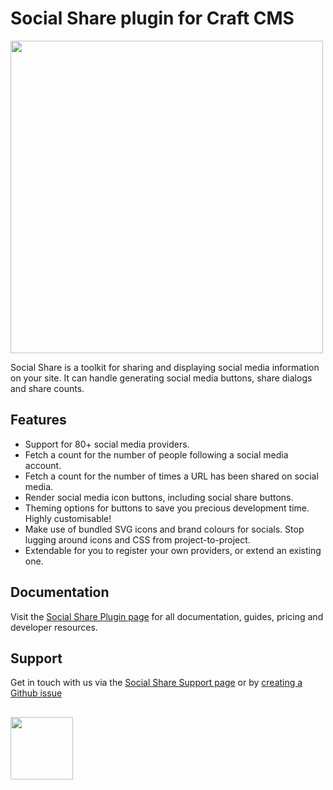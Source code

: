 # Social Share plugin for Craft CMS
<img width="500" src="https://verbb.imgix.net/plugins/social-share/social-share-social-card.png?v=2">

Social Share is a toolkit for sharing and displaying social media information on your site. It can handle generating social media buttons, share dialogs and share counts.

## Features
- Support for 80+ social media providers.
- Fetch a count for the number of people following a social media account.
- Fetch a count for the number of times a URL has been shared on social media.
- Render social media icon buttons, including social share buttons.
- Theming options for buttons to save you precious development time. Highly customisable!
- Make use of bundled SVG icons and brand colours for socials. Stop lugging around icons and CSS from project-to-project.
- Extendable for you to register your own providers, or extend an existing one.

## Documentation
Visit the [Social Share Plugin page](https://verbb.io/craft-plugins/social-share) for all documentation, guides, pricing and developer resources.

## Support
Get in touch with us via the [Social Share Support page](https://verbb.io/craft-plugins/social-share/support) or by [creating a Github issue](https://github.com/verbb/social-share/issues)

<h2></h2>

<a href="https://verbb.io" target="_blank">
    <img width="100" src="https://verbb.io/assets/img/verbb-pill.svg">
</a>
